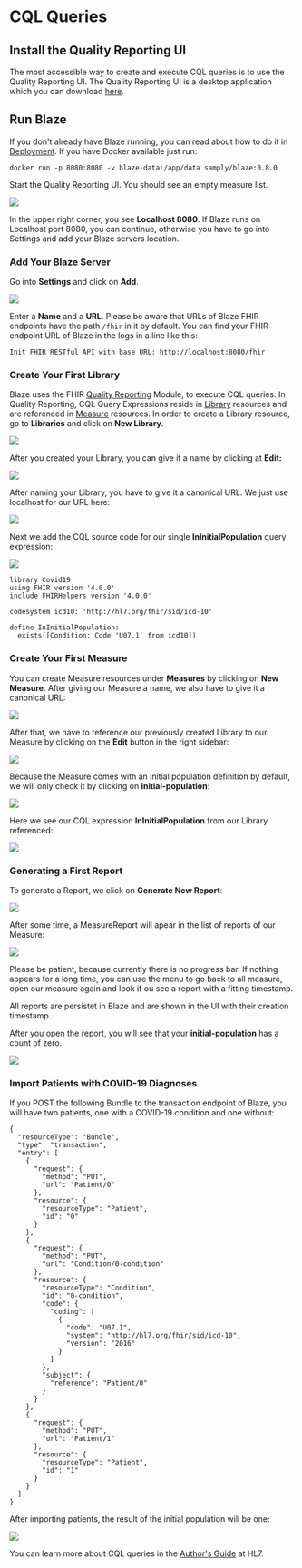 # CQL Queries

## Install the Quality Reporting UI

The most accessible way to create and execute CQL queries is to use the Quality Reporting UI. The Quality Reporting UI is a desktop application which you can download [here](https://github.com/samply/blaze-quality-reporting-ui).

## Run Blaze

If you don't already have Blaze running, you can read about how to do it in [Deployment](deployment/). If you have Docker available just run:

```
docker run -p 8080:8080 -v blaze-data:/app/data samply/blaze:0.8.0
```

Start the Quality Reporting UI. You should see an empty measure list.

![](.gitbook/assets/screen-shot-2020-07-31-at-14.21.19.png)

In the upper right corner, you see **Localhost 8080**. If Blaze runs on Localhost port 8080, you can continue, otherwise you have to go into Settings and add your Blaze servers location.

### Add Your Blaze Server

Go into **Settings** and click on **Add**.

![](.gitbook/assets/screen-shot-2020-07-31-at-14.27.14.png)

Enter a **Name** and a **URL**. Please be aware that URLs of Blaze FHIR endpoints have the path `/fhir` in it by default. You can find your FHIR endpoint URL of Blaze in the logs in a line like this:

```text
Init FHIR RESTful API with base URL: http://localhost:8080/fhir
```

### Create Your First Library

Blaze uses the FHIR [Quality Reporting](https://www.hl7.org/fhir/clinicalreasoning-quality-reporting.html) Module, to execute CQL queries. In Quality Reporting, CQL Query Expressions reside in [Library](https://www.hl7.org/fhir/library.html) resources and are referenced in [Measure](https://www.hl7.org/fhir/measure.html) resources. In order to create a Library resource, go to **Libraries** and click on **New Library**.

![](.gitbook/assets/screen-shot-2020-07-31-at-14.36.03.png)

After you created your Library, you can give it a name by clicking at **Edit:**

![](.gitbook/assets/screen-shot-2020-07-31-at-14.39.38.png)

After naming your Library, you have to give it a canonical URL. We just use localhost for our URL here:

![](.gitbook/assets/screen-shot-2020-07-31-at-14.44.29.png)

Next we add the CQL source code for our single **InInitialPopulation** query expression: 

![](.gitbook/assets/screen-shot-2020-07-31-at-14.50.37.png)

```text
library Covid19
using FHIR version '4.0.0'
include FHIRHelpers version '4.0.0'

codesystem icd10: 'http://hl7.org/fhir/sid/icd-10'

define InInitialPopulation:
  exists([Condition: Code 'U07.1' from icd10])
```

### Create Your First Measure

You can create Measure resources under **Measures** by clicking on **New Measure**. After giving our Measure a name, we also have to give it a canonical URL:

![](.gitbook/assets/screen-shot-2020-07-31-at-15.13.20.png)

After that, we have to reference our previously created Library to our Measure by clicking on the **Edit** button in the right sidebar:

![](.gitbook/assets/screen-shot-2020-07-31-at-15.17.05.png)

Because the Measure comes with an initial population definition by default, we will only check it by clicking on **initial-population**:

![](.gitbook/assets/screen-shot-2020-07-31-at-15.26.08.png)

Here we see our CQL expression **InInitialPopulation** from our Library referenced:

![](.gitbook/assets/screen-shot-2020-07-31-at-15.27.23.png)

### Generating a First Report

To generate a Report, we click on **Generate New Report**:

![](.gitbook/assets/screen-shot-2020-07-31-at-15.28.36.png)

After some time, a MeasureReport will apear in the list of reports of our Measure:

![](.gitbook/assets/screen-shot-2020-07-31-at-15.32.06.png)

Please be patient, because currently there is no progress bar. If nothing appears for a long time, you can use the menu to go back to all measure, open our measure again and look if ou see a report with a fitting timestamp.

All reports are persistet in Blaze and are shown in the UI with their creation timestamp.

After you open the report, you will see that your **initial-population** has a count of zero.

![](.gitbook/assets/screen-shot-2020-07-31-at-15.36.15.png)

### Import Patients with COVID-19 Diagnoses

If you POST the following Bundle to the transaction endpoint of Blaze, you will have two patients, one with a COVID-19 condition and one without:

```text
{
  "resourceType": "Bundle",
  "type": "transaction",
  "entry": [
    {
      "request": {
        "method": "PUT",
        "url": "Patient/0"
      },
      "resource": {
        "resourceType": "Patient",
        "id": "0"
      }
    },
    {
      "request": {
        "method": "PUT",
        "url": "Condition/0-condition"
      },
      "resource": {
        "resourceType": "Condition",
        "id": "0-condition",
        "code": {
          "coding": [
            {
              "code": "U07.1",
              "system": "http://hl7.org/fhir/sid/icd-10",
              "version": "2016"
            }
          ]
        },
        "subject": {
          "reference": "Patient/0"
        }
      }
    },
    {
      "request": {
        "method": "PUT",
        "url": "Patient/1"
      },
      "resource": {
        "resourceType": "Patient",
        "id": "1"
      }
    }
  ]
}
```

After importing patients, the result of the initial population will be one:

![](.gitbook/assets/screen-shot-2020-07-31-at-16.18.05.png)

You can learn more about CQL queries in the [Author's Guide](https://cql.hl7.org/02-authorsguide.html) at HL7.

